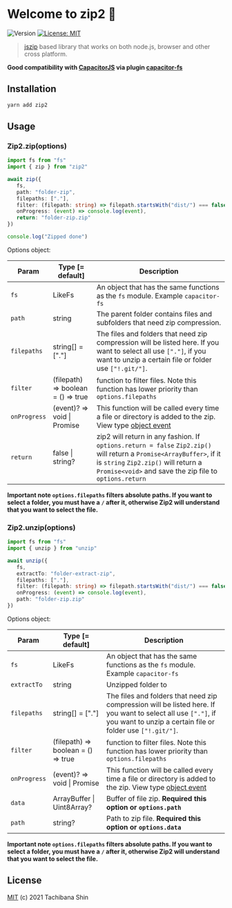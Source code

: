 # Welcome to zip2 👋
![Version](https://img.shields.io/badge/version-0.0.1-blue.svg?cacheSeconds=2592000) [![License: MIT](https://img.shields.io/badge/License-MIT-yellow.svg)](#)

> [jszip](https://npmjs.org/jszip) based library that works on both node.js, browser and other cross platform.

**Good compatibility with [CapacitorJS](https://capacitorjs.com/) via plugin [capacitor-fs](https://npmjs.org/package/capacitor-fs)**


## Installation

``` bash
yarn add zip2
```
## Usage

### Zip2.zip(options)

``` ts
import fs from "fs"
import { zip } from "zip2"

await zip({
   fs,
   path: "folder-zip",
   filepaths: ["."],
   filter: (filepath: string) => filepath.startsWith("dist/") === false,
   onProgress: (event) => console.log(event),
   return: "folder-zip.zip"
})

console.log("Zipped done")
```


Options object:

| Param           | Type [= default]   | Description                                                                                                                                                                                |
| --------------- | ------------------ | ------------------------------------------------------------------------------------------------------------------------------------------------------------------------------------------ |
| `fs`          | LikeFs  | An object that has the same functions as the `fs` module. Example `capacitor-fs`                                                                                          |
| `path`           | string | The parent folder contains files and subfolders that need zip compression.                                                                                                            |
| `filepaths`       | string[] = ["."]    | The files and folders that need zip compression will be listed here. If you want to select all use `["."]`, if you want to unzip a certain file or folder use `["!.git/"]`.  |
| `filter` | (filepath) => boolean = () => true | function to filter files. Note this function has lower priority than `options.filepaths` | 
| `onProgress` | (event)? => void \| Promise<void> | This function will be called every time a file or directory is added to the zip. View type [object event](./src/zip.ts#L13) |
| `return` | false \| string? | zip2 will return in any fashion. If `options.return = false` `Zip2.zip()` will return a `Promise<ArrayBuffer>`, if it is `string` `Zip2.zip()` will return a `Promise<void>` and save the zip file to `options.return `

**Important note `options.filepaths` filters absolute paths. If you want to select a folder, you must have a `/` after it, otherwise Zip2 will understand that you want to select the file.**

### Zip2.unzip(options)


``` ts
import fs from "fs"
import { unzip } from "unzip"

await unzip({
   fs,
   extractTo: "folder-extract-zip",
   filepaths: ["."],
   filter: (filepath: string) => filepath.startsWith("dist/") === false,
   onProgress: (event) => console.log(event),
   path: "folder-zip.zip"
})
```


Options object:

| Param           | Type [= default]   | Description                                                                                                                                                                                |
| --------------- | ------------------ | ------------------------------------------------------------------------------------------------------------------------------------------------------------------------------------------ |
| `fs`          | LikeFs  | An object that has the same functions as the `fs` module. Example `capacitor-fs`                                                                                          |
| `extractTo`           | string | Unzipped folder to                                                                                      |
| `filepaths`       | string[] = ["."]    | The files and folders that need zip compression will be listed here. If you want to select all use `["."]`, if you want to unzip a certain file or folder use `["!.git/"]`.  |
| `filter` | (filepath) => boolean = () => true | function to filter files. Note this function has lower priority than `options.filepaths` | 
| `onProgress` | (event)? => void \| Promise<void> | This function will be called every time a file or directory is added to the zip. View type [object event](./src/zip.ts#L13) |
| `data` | ArrayBuffer \| Uint8Array? | Buffer of file zip. **Required this option or `options.path`** |
| `path` | string? | Path to zip file. **Required this option or `options.data`** |

**Important note `options.filepaths` filters absolute paths. If you want to select a folder, you must have a `/` after it, otherwise Zip2 will understand that you want to select the file.**
## License
[MIT](./LICENSE) (c) 2021 Tachibana Shin